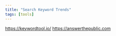 ```yaml
---
title: "Search Keyword Trends"
tags: [tools]
---
```


https://keywordtool.io/
https://answerthepublic.com